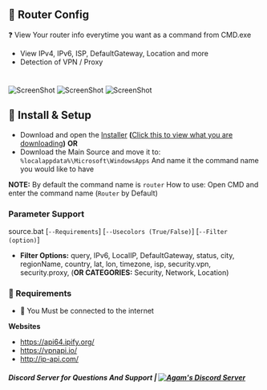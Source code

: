 ## 📶 Router Config
❓ View Your router info everytime you want as a command from CMD.exe
- View IPv4, IPv6, ISP, DefaultGateway, Location and more
- Detection of VPN / Proxy

# <Screenshots Here>
![ScreenShot](https://cdn.agamsol.xyz:90/media/explorer_SK64J7vYqq.png)
![ScreenShot](https://i.imgur.com/eWLKeYD.png)
![ScreenShot](https://i.imgur.com/FMcItlH.png)

## 🎯 Install & Setup
- Download and open the [Installer](https://raw.githubusercontent.com/agamsol/Batch-Projects/main/Router-Info/installer.cmd) **(**[Click this to view what you are downloading](https://github.com/agamsol/Batch-Projects/raw/main/Router-Info/installer.cmd)**)**
**OR**
- Download the Main Source and move it to:
`%localappdata%\Microsoft\WindowsApps`
And name it the command name you would like to have 

**NOTE:** By default the command name is `router`
How to use: Open CMD and enter the command name (`Router` by Default)

### Parameter Support
source.bat [`--Requirements`] [`--Usecolors (True/False)`] [`--Filter (option)`] 
- **Filter Options:**  query, IPv6, LocalIP, DefaultGateway, status, city, regionName, country, lat, lon, timezone, isp, security.vpn, security.proxy, (**OR CATEGORIES:** Security, Network, Location)

### 🔴 Requirements
- 📶 You Must be connected to the internet

__Websites__
- https://api64.ipify.org/
- https://vpnapi.io/
- http://ip-api.com/

##### Discord Server for Questions And Support | <a href="https://discord.gg/eQgMsakced"><img src="https://discord.com/api/guilds/847314160944939008/widget.png" alt="Agam's Discord Server"/></a>
